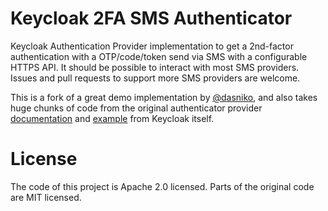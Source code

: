 # Keycloak 2FA SMS Authenticator

Keycloak Authentication Provider implementation to get a 2nd-factor authentication with a OTP/code/token send via SMS with a configurable HTTPS API. It should be possible to interact with most SMS providers. Issues and pull requests to support more SMS providers are welcome.

This is a fork of a great demo implementation by [@dasniko](https://github.com/dasniko/keycloak-2fa-sms-authenticator), and also takes huge chunks of code from the original authenticator provider [documentation](https://www.keycloak.org/docs/latest/server_development/index.html#_auth_spi) and [example](https://github.com/keycloak/keycloak/tree/main/examples/providers/authenticator) from Keycloak itself.

# License
The code of this project is Apache 2.0 licensed. Parts of the original code are MIT licensed.